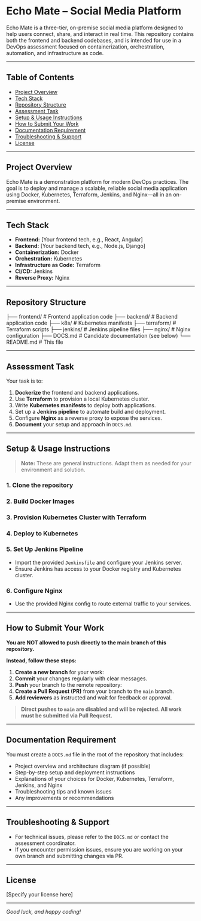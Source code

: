 # Echo Mate – Social Media Platform

Echo Mate is a three-tier, on-premise social media platform designed to help users connect, share, and interact in real time. This repository contains both the frontend and backend codebases, and is intended for use in a DevOps assessment focused on containerization, orchestration, automation, and infrastructure as code.

---

## Table of Contents

- [Project Overview](#project-overview)
- [Tech Stack](#tech-stack)
- [Repository Structure](#repository-structure)
- [Assessment Task](#assessment-task)
- [Setup & Usage Instructions](#setup--usage-instructions)
- [How to Submit Your Work](#how-to-submit-your-work)
- [Documentation Requirement](#documentation-requirement)
- [Troubleshooting & Support](#troubleshooting--support)
- [License](#license)

---

## Project Overview

Echo Mate is a demonstration platform for modern DevOps practices. The goal is to deploy and manage a scalable, reliable social media application using Docker, Kubernetes, Terraform, Jenkins, and Nginx—all in an on-premise environment.

---

## Tech Stack

- **Frontend:** [Your frontend tech, e.g., React, Angular]
- **Backend:** [Your backend tech, e.g., Node.js, Django]
- **Containerization:** Docker
- **Orchestration:** Kubernetes
- **Infrastructure as Code:** Terraform
- **CI/CD:** Jenkins
- **Reverse Proxy:** Nginx

---

## Repository Structure

├── frontend/ # Frontend application code
├── backend/ # Backend application code
├── k8s/ # Kubernetes manifests
├── terraform/ # Terraform scripts
├── jenkins/ # Jenkins pipeline files
├── nginx/ # Nginx configuration
├── DOCS.md # Candidate documentation (see below)
└── README.md # This file


---

## Assessment Task

Your task is to:

1. **Dockerize** the frontend and backend applications.
2. Use **Terraform** to provision a local Kubernetes cluster.
3. Write **Kubernetes manifests** to deploy both applications.
4. Set up a **Jenkins pipeline** to automate build and deployment.
5. Configure **Nginx** as a reverse proxy to expose the services.
6. **Document** your setup and approach in `DOCS.md`.

---

## Setup & Usage Instructions

> **Note:** These are general instructions. Adapt them as needed for your environment and solution.

### 1. Clone the repository


### 2. Build Docker Images


### 3. Provision Kubernetes Cluster with Terraform


### 4. Deploy to Kubernetes


### 5. Set Up Jenkins Pipeline

- Import the provided `Jenkinsfile` and configure your Jenkins server.
- Ensure Jenkins has access to your Docker registry and Kubernetes cluster.

### 6. Configure Nginx

- Use the provided Nginx config to route external traffic to your services.

---

## How to Submit Your Work

**You are NOT allowed to push directly to the main branch of this repository.**

**Instead, follow these steps:**

1. **Create a new branch** for your work:
2. **Commit** your changes regularly with clear messages.
3. **Push** your branch to the remote repository:
4. **Create a Pull Request (PR)** from your branch to the `main` branch.
5. **Add reviewers** as instructed and wait for feedback or approval.

> **Direct pushes to `main` are disabled and will be rejected. All work must be submitted via Pull Request.**

---

## Documentation Requirement

You must create a `DOCS.md` file in the root of the repository that includes:

- Project overview and architecture diagram (if possible)
- Step-by-step setup and deployment instructions
- Explanations of your choices for Docker, Kubernetes, Terraform, Jenkins, and Nginx
- Troubleshooting tips and known issues
- Any improvements or recommendations

---

## Troubleshooting & Support

- For technical issues, please refer to the `DOCS.md` or contact the assessment coordinator.
- If you encounter permission issues, ensure you are working on your own branch and submitting changes via PR.

---

## License

[Specify your license here]

---

*Good luck, and happy coding!*



